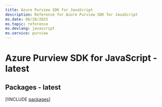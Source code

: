 ```yaml
---
title: Azure Purview SDK for JavaScript
description: Reference for Azure Purview SDK for JavaScript
ms.date: 08/28/2025
ms.topic: reference
ms.devlang: javascript
ms.service: purview
---
```

# Azure Purview SDK for JavaScript - latest
## Packages - latest
[!INCLUDE [packages](purview-index.md)]